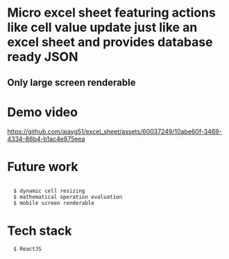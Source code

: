# Micro excel sheet featuring actions like cell value update just like an excel sheet and provides database ready JSON 
##  Only large screen renderable

#  Demo video

https://github.com/ajayg51/excel_sheet/assets/60037249/10abe60f-3469-4334-86b4-b1ac4e875eea




#  Future work
```

  $ dynamic cell resizing
  $ mathematical operation evaluation
  $ mobile screen renderable

```

#  Tech stack
```
  $ ReactJS
```

